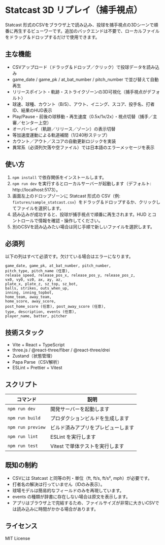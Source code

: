 # Statcast 3D リプレイ（捕手視点）

Statcast 形式のCSVをブラウザ上で読み込み、投球を捕手視点の3Dシーンで順番に再生するビューワーです。追加のバックエンドは不要で、ローカルファイルをドラッグ＆ドロップするだけで使用できます。

## 主な機能

- CSVアップロード（ドラッグ＆ドロップ／クリック）で投球データを読み込み
- game_date / game_pk / at_bat_number / pitch_number で並び替えて自動再生
- リリースポイント・軌跡・ストライクゾーンの3D可視化（捕手視点がデフォルト）
- 球速、球種、カウント（B/S）、アウト、イニング、スコア、投手名、打者ID、結果のHUD表示
- Play/Pause・前後の球移動・再生速度（0.5x/1x/2x）・視点切替（捕手／主審／センター上空）
- オーバーレイ（軌跡／リリース／ゾーン）の表示切替
- 等加速度運動による軌道補間（1/240秒ステップ）
- カウント／アウト／スコアの自動更新ロジックを実装
- 異常系（必須列欠落や空ファイル）では日本語のエラーメッセージを表示

## 使い方

1. `npm install` で依存関係をインストールします。
2. `npm run dev` を実行するとローカルサーバーが起動します（デフォルト: http://localhost:5173）。
3. 画面左上のドロップゾーンに Statcast 形式の CSV（例: `fixtures/sample_statcast.csv`）をドラッグ＆ドロップするか、クリックしてファイルを選択します。
4. 読み込みが成功すると、投球が捕手視点で順番に再生されます。HUD とコントロールで情報を確認・操作してください。
5. 別のCSVを読み込みたい場合は同じ手順で新しいファイルを選択します。

## 必須列

以下の列はすべて必須です。欠けている場合はエラーになります。

```
game_date, game_pk, at_bat_number, pitch_number,
pitch_type, pitch_name (任意),
release_speed, release_pos_x, release_pos_y, release_pos_z,
vx0, vy0, vz0, ax, ay, az,
plate_x, plate_z, sz_top, sz_bot,
balls, strikes, outs_when_up,
inning, inning_topbot,
home_team, away_team,
home_score, away_score,
post_home_score (任意), post_away_score (任意),
type, description, events (任意),
player_name, batter, pitcher
```

## 技術スタック

- Vite + React + TypeScript
- three.js / @react-three/fiber / @react-three/drei
- Zustand（状態管理）
- Papa Parse（CSV解析）
- ESLint + Prettier + Vitest

## スクリプト

| コマンド | 説明 |
| --- | --- |
| `npm run dev` | 開発サーバーを起動します |
| `npm run build` | プロダクションビルドを生成します |
| `npm run preview` | ビルド済みアプリをプレビューします |
| `npm run lint` | ESLint を実行します |
| `npm run test` | Vitest で単体テストを実行します |

## 既知の制約

- CSVには Statcast と同等の列・単位（ft, ft/s, ft/s², mph）が必要です。
- 打者名の解決は行っていません（IDのみ表示）。
- 球場モデルは簡易的なフィールドのみを再現しています。
- events の種類が辞書に存在しない場合は原文を表示します。
- アプリはブラウザ上で完結するため、ファイルサイズが非常に大きいCSVでは読み込みに時間がかかる場合があります。

## ライセンス

MIT License
